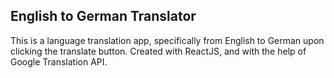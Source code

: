 ## English to German Translator
This is a language translation app, specifically from English to German upon clicking the translate button.
Created with ReactJS, and with the help of Google Translation API.

